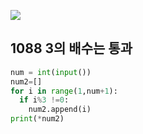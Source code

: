 ![](C:\Users\sky\AppData\Roaming\Typora\typora-user-images\image-20200426175423754.png)

## 1088  3의 배수는 통과

```python
num = int(input())
num2=[]
for i in range(1,num+1):
  if i%3 !=0:
    num2.append(i)  
print(*num2)
```


